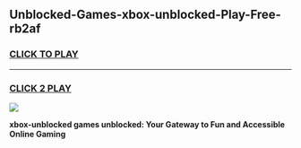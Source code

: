 
## Unblocked-Games-xbox-unblocked-Play-Free-rb2af
<h3>
<a href="https://premium76.site?title=xbox-unblocked&ref=20M">CLICK TO PLAY</a></h3>
<hr>

<h3>
<a href="https://premium76.site?title=xbox-unblocked&ref=20M">CLICK 2 PLAY</a>
  
</h3>

<a href="https://premium76.site?title=xbox-unblocked&ref=19M"><img src="https://clearcache.store/games.png"></a>


**xbox-unblocked games unblocked: Your Gateway to Fun and Accessible Online Gaming**
